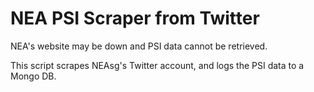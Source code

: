 NEA PSI Scraper from Twitter
=====================================

NEA's website may be down and PSI data cannot be retrieved.

This script scrapes NEAsg's Twitter account, and logs the PSI data to a Mongo DB.
